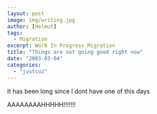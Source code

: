 ```yaml
---
layout: post
image: img/writing.jpg
author: [Helmut]
tags:
  - Migration
excerpt: Work In Progress Migration
title: "Things are not going good right now"
date: "2003-03-04"
categories: 
  - "justcuz"
---
```


It has been long since I dont have one of this days

AAAAAAAAHHHHH!!!!!!!
